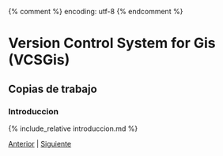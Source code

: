 {% comment %} encoding: utf-8 {% endcomment %}

# Version Control System for Gis (VCSGis)

## Copias de trabajo

### Introduccion

{% include_relative introduccion.md %}
 
[Anterior](index.md) | [Siguiente](../flujo_de_trabajo_t.md)
